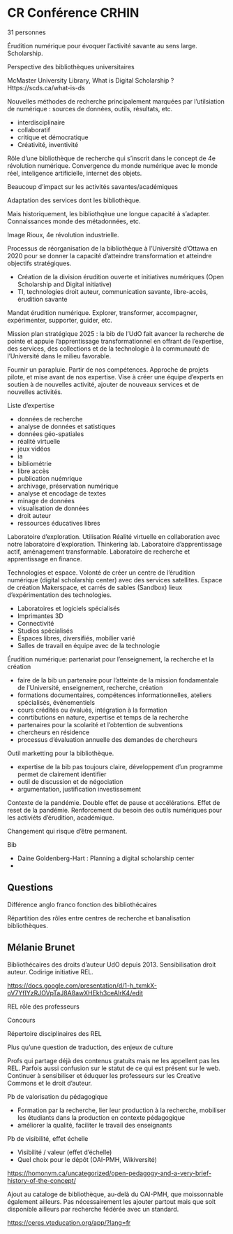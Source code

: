 # CR Conférence CRHIN

31 personnes

Érudition numérique pour évoquer l’activité savante au sens large. Scholarship.

Perspective des bibliothèques universitaires

McMaster University Library, What is Digital Scholarship ? Https://scds.ca/what-is-ds

Nouvelles méthodes de recherche principalement marquées par l’utilsiation de numérique : sources de données, outils, résultats, etc.

- interdisciplinaire
- collaboratif
- critique et démocratique
- Créativité, inventivité

Rôle d’une bibliothèque de recherche qui s’inscrit dans le concept de 4e révolution numérique. Convergence du monde numérique avec le monde réel, inteligence artificielle, internet des objets.

Beaucoup d’impact sur les activités savantes/académiques

Adaptation des services dont les bibliothèque.

Mais historiquement, les bibliothqèue une longue capacité à s’adapter. Connaissances monde des métadonnées, etc.

Image Rioux, 4e révolution industrielle.

Processus de réorganisation de la bibliothèque à l’Université d’Ottawa en 2020 pour se donner la capacité d’atteindre transformation et atteindre objectifs stratégiques.

- Création de la division érudition ouverte et initiatives numériques (Open Scholarship and Digital initiative)
- TI, technologies droit auteur, communication savante, libre-accès, érudition savante

Mandat érudition numérique. Explorer, transformer, accompagner, expérimenter, supporter, guider, etc.

Mission plan stratégique 2025 : la bib de l’UdO fait avancer la recherche de pointe et appuie l’apprentissage transformationnel en offrant de l’expertise, des services, des collections et de la technologie à la communauté de l’Université dans le milieu favorable.

Fournir un parapluie. Partir de nos compétences. Approche de projets pilote, et mise avant de nos expertise. Vise à créer une équipe d’experts en soutien à de nouvelles activité, ajouter de nouveaux services et de nouvelles activités.

Liste d’expertise

- données de recherche
- analyse de données et satistiques
- données géo-spatiales
- réalité virtuelle
- jeux vidéos
- ia
- bibliométrie
- libre accès
- publication nuémrique
- archivage, préservation numérique
- analyse et encodage de textes
- minage de données
- visualisation de données
- droit auteur
- ressources éducatives libres

Laboratoire d’exploration. Utilisation Réalité virtuelle en collaboration avec notre laboratoire d’exploration. Thinkering lab. Laboratoire d’apprentissage actif, aménagement transformable. Laboratoire de recherche et apprentissage en finance.

Technologies et espace. Volonté de créer un centre de l’érudition numérique (digital scholarship center) avec des services satellites. Espace de création Makerspace, et carrés de sables (Sandbox) lieux d’expérimentation des technologies.

- Laboratoires et logiciels spécialisés
- Imprimantes 3D
- Connectivité
- Studios spécialisés
- Espaces libres, diversifiés, mobilier varié
- Salles de travail en équipe avec de la technologie

Érudition numérique: partenariat pour l’enseignement, la recherche et la création

- faire de la bib un partenaire pour l’atteinte de la mission fondamentale de l’Université, enseignement, recherche, création
- formations documentaires, compétences informationnelles, ateliers spécialisés, événementiels
- cours crédités ou évalués, intégration à la formation
- conrtibutions en nature, expertise et temps de la recherche
- partenaires pour la scolarité et l’obtention de subventions
- chercheurs en résidence
- processus d’évaluation annuelle des demandes de chercheurs

Outil marketting pour la bibliothèque.

- expertise de la bib pas toujours claire, développement d’un programme permet de clairement identifier
- outil de discussion et de négociation
- argumentation, justification investissement

Contexte de la pandémie. Double effet de pause et accélérations. Effet de reset de la pandémie. Renforcement du besoin des outils numériques pour les activiéts d’érudition, académique. 

Changement qui risque d’être permanent.

Bib

- Daine Goldenberg-Hart : Planning a digital scholarship center
- 

## Questions

Différence anglo franco fonction des bibliothécaires

Répartition des rôles entre centres de recherche et banalisation bibliothèques.

## Mélanie Brunet

Bibliothécaires des droits d’auteur UdO depuis 2013. Sensibilisation droit auteur. Codirige initiative REL.

https://docs.google.com/presentation/d/1-h_txmkX-oV7YfIYzRJOVpTaJ8A8awXHEkh3ceAlrK4/edit

REL rôle des professeurs

Concours

Répertoire disciplinaires des REL

Plus qu’une question de traduction, des enjeux de culture

Profs qui partage déjà des contenus gratuits mais ne les appellent pas les REL. Parfois aussi confusion sur le statut de ce qui est présent sur le web. Continuer à sensibiliser et éduquer les professeurs sur les Creative Commons et le droit d’auteur.



Pb de valorisation du pédagogique

- Formation par la recherche, lier leur production à la recherche, mobiliser les étudiants dans la production en contexte pédagogique
- améliorer la qualité, faciliter le travail des enseignants

Pb de visibilité, effet échelle

- Visibilité / valeur (effet d’échelle)
- Quel choix pour le dépôt (OAI-PMH, Wikiversité)

https://homonym.ca/uncategorized/open-pedagogy-and-a-very-brief-history-of-the-concept/

Ajout au cataloge de bibliothèque, au-delà du OAI-PMH, que moissonnable également ailleurs. Pas nécessairement les ajouter partout mais que soit disponible ailleurs par recherche fédérée avec un standard.



https://ceres.vteducation.org/app/?lang=fr